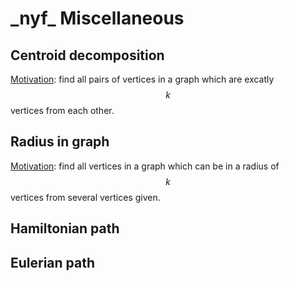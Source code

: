 # \_nyf\_ Miscellaneous

## Centroid decomposition
[Motivation](https://codeforces.com/problemset/problem/161/D): find all pairs of vertices in a graph which are excatly $$k$$ vertices from each other. 


## Radius in graph
[Motivation](https://codeforces.com/contest/337/problem/D): find all vertices in a graph which can be in a radius of $$k$$ vertices from several vertices given. 


## Hamiltonian path


## Eulerian path
